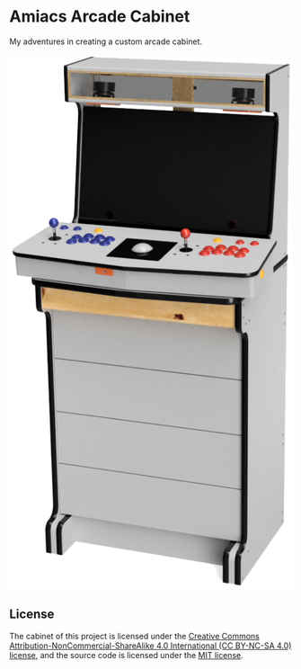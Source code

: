 # Amiacs Arcade Cabinet

My adventures in creating a custom arcade cabinet.

![Model of Amiacs Arcade Cabinet](./images/Amiacs%20Arcade%20Cabinet.png)

## License

The cabinet of this project is licensed under the [Creative Commons Attribution-NonCommercial-ShareAlike 4.0 International (CC BY-NC-SA 4.0) license](https://creativecommons.org/licenses/by-sa/4.0/), and the source code is licensed under the [MIT license](http://opensource.org/licenses/mit-license.php).
